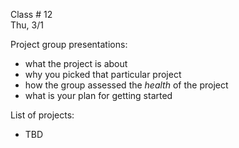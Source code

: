 
<div class="lecture2">
<div class="column_date">

Class # 12 <br> 
Thu, 3/1

</div>

<div class="column_materials">
<p markdown="block">

Project group presentations: 
- what the project is about
- why you picked that particular project
- how the group assessed the _health_ of the project
- what is your plan for getting started 

List of projects: 
- TBD

</p>
</div>

<div class="column_assign">
<p markdown="block">


</p>
</div>
    
</div>
